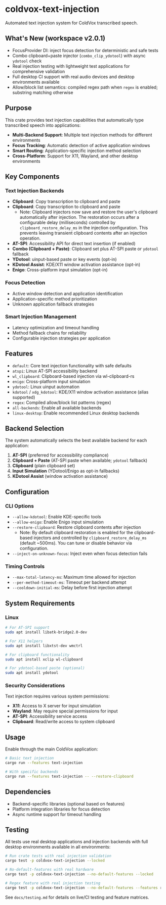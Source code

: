 # coldvox-text-injection

Automated text injection system for ColdVox transcribed speech.

## What's New (workspace v2.0.1)

- FocusProvider DI: inject focus detection for deterministic and safe tests
- Combo clipboard+paste injector (`combo_clip_ydotool`) with async `ydotool` check
- Real injection testing with lightweight test applications for comprehensive validation
- Full desktop CI support with real audio devices and desktop environments available
- Allow/block list semantics: compiled regex path when `regex` is enabled; substring matching otherwise

## Purpose

This crate provides text injection capabilities that automatically type transcribed speech into applications:

- **Multi-Backend Support**: Multiple text injection methods for different environments
- **Focus Tracking**: Automatic detection of active application windows
- **Smart Routing**: Application-specific injection method selection
- **Cross-Platform**: Support for X11, Wayland, and other desktop environments

## Key Components

### Text Injection Backends
- **Clipboard**: Copy transcription to clipboard and paste
- **Clipboard**: Copy transcription to clipboard and paste
	- Note: Clipboard injectors now save and restore the user's clipboard automatically after injection. The restoration occurs after a configurable delay (milliseconds) controlled by `clipboard_restore_delay_ms` in the injection configuration. This prevents leaving transient clipboard contents after an injection operation.
- **AT-SPI**: Accessibility API for direct text insertion (if enabled)
- **Combo (Clipboard + Paste)**: Clipboard set plus AT-SPI paste or `ydotool` fallback
- **YDotool**: uinput-based paste or key events (opt-in)
- **KDotool Assist**: KDE/X11 window activation assistance (opt-in)
- **Enigo**: Cross-platform input simulation (opt-in)

### Focus Detection
- Active window detection and application identification
- Application-specific method prioritization
- Unknown application fallback strategies

### Smart Injection Management
- Latency optimization and timeout handling
- Method fallback chains for reliability
- Configurable injection strategies per application

## Features

- `default`: Core text injection functionality with safe defaults
- `atspi`: Linux AT-SPI accessibility backend
- `wl_clipboard`: Clipboard-based injection via wl-clipboard-rs
- `enigo`: Cross-platform input simulation
- `ydotool`: Linux uinput automation
- `kdotool` / `xdg_kdotool`: KDE/X11 window activation assistance (alias supported)
- `regex`: Compiled allow/block list patterns (regex)
- `all-backends`: Enable all available backends
- `linux-desktop`: Enable recommended Linux desktop backends

## Backend Selection

The system automatically selects the best available backend for each application:

1. **AT-SPI** (preferred for accessibility compliance)
2. **Clipboard + Paste** (AT-SPI paste when available; `ydotool` fallback)
3. **Clipboard** (plain clipboard set)
4. **Input Simulation** (YDotool/Enigo as opt-in fallbacks)
5. **KDotool Assist** (window activation assistance)

## Configuration

### CLI Options

- `--allow-kdotool`: Enable KDE-specific tools
- `--allow-enigo`: Enable Enigo input simulation
- `--restore-clipboard`: Restore clipboard contents after injection
	- Note: By default clipboard restoration is enabled for the clipboard-based injectors and controlled by `clipboard_restore_delay_ms` (default ~500ms). You can tune or disable behavior via configuration.
- `--inject-on-unknown-focus`: Inject even when focus detection fails

### Timing Controls
- `--max-total-latency-ms`: Maximum time allowed for injection
- `--per-method-timeout-ms`: Timeout per backend attempt
- `--cooldown-initial-ms`: Delay before first injection attempt

## System Requirements

### Linux
```bash
# For AT-SPI support
sudo apt install libatk-bridge2.0-dev

# For X11 helpers
sudo apt install libxtst-dev wmctrl

# For clipboard functionality
sudo apt install xclip wl-clipboard

# For ydotool-based paste (optional)
sudo apt install ydotool
```

### Security Considerations

Text injection requires various system permissions:
- **X11**: Access to X server for input simulation
- **Wayland**: May require special permissions for input
- **AT-SPI**: Accessibility service access
- **Clipboard**: Read/write access to system clipboard

## Usage

Enable through the main ColdVox application:

```bash
# Basic text injection
cargo run --features text-injection

# With specific backends
cargo run --features text-injection -- --restore-clipboard
```

## Dependencies

- Backend-specific libraries (optional based on features)
- Platform integration libraries for focus detection
- Async runtime support for timeout handling

## Testing

All tests use real desktop applications and injection backends with full desktop environments available in all environments:

```bash
# Run crate tests with real injection validation
cargo test -p coldvox-text-injection --locked

# No-default-features with real hardware
cargo test -p coldvox-text-injection --no-default-features --locked

# Regex feature with real injection testing
cargo test -p coldvox-text-injection --no-default-features --features regex --locked
```

See `docs/testing.md` for details on live/CI testing and feature matrices.
